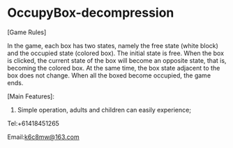 # OccupyBox-decompression

[Game Rules]

In the game, each box has two states, namely the free state (white block) and the occupied state (colored box). The initial state is free. When the box is clicked, the current state of the box will become an opposite state, that is, becoming the colored box. At the same time, the box state adjacent to the box does not change. When all the boxed become occupied, the game ends.

[Main Features]:

1. Simple operation, adults and children can easily experience;

Tel:+61418451265

Email:k6c8mw@163.com
